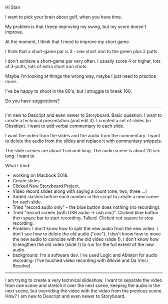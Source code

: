 Hi Stan

I want to pick your brain about golf, when you have time.

My problem is that I keep improving my swing, but my score doesn't improve.

At the moment, I think that I need to improve my short game.

I think that a short-game par is 3 - one short iron to the green plus 2 putts.

I don't achieve a short-game par very often.  I usually score 4 or higher, lots of 3-putts, lots of extra short iron shots.

Maybe I'm looking at things the wrong way, maybe I just need to practice more.

I've be happy to shoot in the 80's, but I struggle to break 100.

Do you have suggestions?

---

I'm new to Descript and even newer to Storyboard.  Basic question:
I want to create a technical presentation (and edit it).
I created a set of slides (in Obsidian).
I want to add verbal commentary to each slide.

I want the video from the slides and the audio from the commentary.
I want to delete the audio from the slides and replace it with commentary snippets.

The slide scenes are about 1 second long.  The audio scene is about 20 sec. long.  I want to 

What I tried: 
- working on Macbook 2018.
- Create slides.  
- Clicked New Storyboard Project.
- Video record slides along with saying a count (one, two, three ...)
- Added slashes before each number in the script to create a new scene for each slide.
- Tried "record audio only" - the blue button does nothing (no recording).
- Tried "record screen (with USB audio -> usb mic)".  Clicked blue button then space bar to start recording.  Talked.  Clicked red square to stop recording.
- Problem: I don't know how to split the new audio from the new video.  I don't see how to delete the old audio ("one"). I don't know how to move the new audio to coincide with the old video (slide 1).  I don't know how to lengthen the old video (slide 1) to run for the full extent of the new audio.
- background: I'm a software dev.  I've used Logic and Ableton for audio recording.  (I've touched video recording with iMovie and Da Vinci Resolve).
---
I am trying to create a very technical slideshow.  I want to separate the video from one scene and stretch it over the next scene, keeping the audio in the next scene, but overriding the video with the video from the previous scene.  How?  I am new to Descript and even newer to Storyboard.
